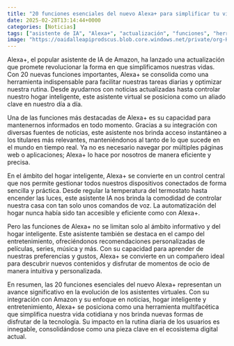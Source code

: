 ```yaml
---
title: "20 funciones esenciales del nuevo Alexa+ para simplificar tu vida"
date: 2025-02-28T13:14:44+0000
categories: [Noticias]
tags: ["asistente de IA", "Alexa+", "actualización", "funciones", "herramienta indispensable", "noticias actualizadas", "hogar inteligente", "control central", "dispositivos conectados", "automatización del hogar", "entretenimiento", "recomendaciones personalizadas", "películas", "series", "música", "evolución"]
image: "https://oaidalleapiprodscus.blob.core.windows.net/private/org-HKmKxpuNw3Y88lm4EBrIPq0n/user-ZwiCXOggLL8ZNNKE2g7rXFmV/img-9jVU67Fr7semF0tF38O3QC5k.png?st=2025-02-28T12%3A14%3A44Z&se=2025-02-28T14%3A14%3A44Z&sp=r&sv=2024-08-04&sr=b&rscd=inline&rsct=image/png&skoid=d505667d-d6c1-4a0a-bac7-5c84a87759f8&sktid=a48cca56-e6da-484e-a814-9c849652bcb3&skt=2025-02-27T18%3A46%3A09Z&ske=2025-02-28T18%3A46%3A09Z&sks=b&skv=2024-08-04&sig=pb1z%2BQthNBIM2Ei65xPEtYYD1SS0vbO5HaNngmwoA%2Bk%3D"
---
```


Alexa+, el popular asistente de IA de Amazon, ha lanzado una actualización que promete revolucionar la forma en que simplificamos nuestras vidas. Con 20 nuevas funciones importantes, Alexa+ se consolida como una herramienta indispensable para facilitar nuestras tareas diarias y optimizar nuestra rutina. Desde ayudarnos con noticias actualizadas hasta controlar nuestro hogar inteligente, este asistente virtual se posiciona como un aliado clave en nuestro día a día.

Una de las funciones más destacadas de Alexa+ es su capacidad para mantenernos informados en todo momento. Gracias a su integración con diversas fuentes de noticias, este asistente nos brinda acceso instantáneo a los titulares más relevantes, manteniéndonos al tanto de lo que sucede en el mundo en tiempo real. Ya no es necesario navegar por múltiples páginas web o aplicaciones; Alexa+ lo hace por nosotros de manera eficiente y precisa.

En el ámbito del hogar inteligente, Alexa+ se convierte en un control central que nos permite gestionar todos nuestros dispositivos conectados de forma sencilla y práctica. Desde regular la temperatura del termostato hasta encender las luces, este asistente IA nos brinda la comodidad de controlar nuestra casa con tan solo unos comandos de voz. La automatización del hogar nunca había sido tan accesible y eficiente como con Alexa+.

Pero las funciones de Alexa+ no se limitan solo al ámbito informativo y del hogar inteligente. Este asistente también se destaca en el campo del entretenimiento, ofreciéndonos recomendaciones personalizadas de películas, series, música y más. Con su capacidad para aprender de nuestras preferencias y gustos, Alexa+ se convierte en un compañero ideal para descubrir nuevos contenidos y disfrutar de momentos de ocio de manera intuitiva y personalizada.

En resumen, las 20 funciones esenciales del nuevo Alexa+ representan un avance significativo en la evolución de los asistentes virtuales. Con su integración con Amazon y su enfoque en noticias, hogar inteligente y entretenimiento, Alexa+ se posiciona como una herramienta multifacética que simplifica nuestra vida cotidiana y nos brinda nuevas formas de disfrutar de la tecnología. Su impacto en la rutina diaria de los usuarios es innegable, consolidándose como una pieza clave en el ecosistema digital actual.
    